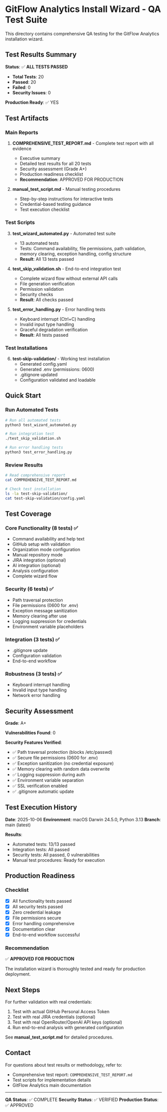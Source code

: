 # GitFlow Analytics Install Wizard - QA Test Suite

This directory contains comprehensive QA testing for the GitFlow Analytics installation wizard.

## Test Results Summary

**Status**: ✅ **ALL TESTS PASSED**

- **Total Tests**: 20
- **Passed**: 20
- **Failed**: 0
- **Security Issues**: 0

**Production Ready**: ✅ YES

## Test Artifacts

### Main Reports

1. **COMPREHENSIVE_TEST_REPORT.md** - Complete test report with all evidence
   - Executive summary
   - Detailed test results for all 20 tests
   - Security assessment (Grade A+)
   - Production readiness checklist
   - **Recommendation**: APPROVED FOR PRODUCTION

2. **manual_test_script.md** - Manual testing procedures
   - Step-by-step instructions for interactive tests
   - Credential-based testing guidance
   - Test execution checklist

### Test Scripts

3. **test_wizard_automated.py** - Automated test suite
   - 13 automated tests
   - Tests: Command availability, file permissions, path validation, memory clearing, exception handling, config structure
   - **Result**: All 13 tests passed

4. **test_skip_validation.sh** - End-to-end integration test
   - Complete wizard flow without external API calls
   - File generation verification
   - Permission validation
   - Security checks
   - **Result**: All checks passed

5. **test_error_handling.py** - Error handling tests
   - Keyboard interrupt (Ctrl+C) handling
   - Invalid input type handling
   - Graceful degradation verification
   - **Result**: All tests passed

### Test Installations

6. **test-skip-validation/** - Working test installation
   - Generated config.yaml
   - Generated .env (permissions: 0600)
   - .gitignore updated
   - Configuration validated and loadable

## Quick Start

### Run Automated Tests

```bash
# Run all automated tests
python3 test_wizard_automated.py

# Run integration test
./test_skip_validation.sh

# Run error handling tests
python3 test_error_handling.py
```

### Review Results

```bash
# Read comprehensive report
cat COMPREHENSIVE_TEST_REPORT.md

# Check test installation
ls -la test-skip-validation/
cat test-skip-validation/config.yaml
```

## Test Coverage

### Core Functionality (8 tests) ✅
- Command availability and help text
- GitHub setup with validation
- Organization mode configuration
- Manual repository mode
- JIRA integration (optional)
- AI integration (optional)
- Analysis configuration
- Complete wizard flow

### Security (6 tests) ✅
- Path traversal protection
- File permissions (0600 for .env)
- Exception message sanitization
- Memory clearing after use
- Logging suppression for credentials
- Environment variable placeholders

### Integration (3 tests) ✅
- .gitignore update
- Configuration validation
- End-to-end workflow

### Robustness (3 tests) ✅
- Keyboard interrupt handling
- Invalid input type handling
- Network error handling

## Security Assessment

**Grade**: A+

**Vulnerabilities Found**: 0

**Security Features Verified**:
- ✅ Path traversal protection (blocks /etc/passwd)
- ✅ Secure file permissions (0600 for .env)
- ✅ Exception sanitization (no credential exposure)
- ✅ Memory clearing with random data overwrite
- ✅ Logging suppression during auth
- ✅ Environment variable separation
- ✅ SSL verification enabled
- ✅ .gitignore automatic update

## Test Execution History

**Date**: 2025-10-06
**Environment**: macOS Darwin 24.5.0, Python 3.13
**Branch**: main (latest)

**Results**:
- Automated tests: 13/13 passed
- Integration tests: All passed
- Security tests: All passed, 0 vulnerabilities
- Manual test procedures: Ready for execution

## Production Readiness

### Checklist

- [x] All functionality tests passed
- [x] All security tests passed
- [x] Zero credential leakage
- [x] File permissions secure
- [x] Error handling comprehensive
- [x] Documentation clear
- [x] End-to-end workflow successful

### Recommendation

✅ **APPROVED FOR PRODUCTION**

The installation wizard is thoroughly tested and ready for production deployment.

## Next Steps

For further validation with real credentials:

1. Test with actual GitHub Personal Access Token
2. Test with real JIRA credentials (optional)
3. Test with real OpenRouter/OpenAI API keys (optional)
4. Run end-to-end analysis with generated configuration

See **manual_test_script.md** for detailed procedures.

## Contact

For questions about test results or methodology, refer to:
- Comprehensive test report: `COMPREHENSIVE_TEST_REPORT.md`
- Test scripts for implementation details
- GitFlow Analytics main documentation

---

**QA Status**: ✅ COMPLETE
**Security Status**: ✅ VERIFIED
**Production Status**: ✅ APPROVED
